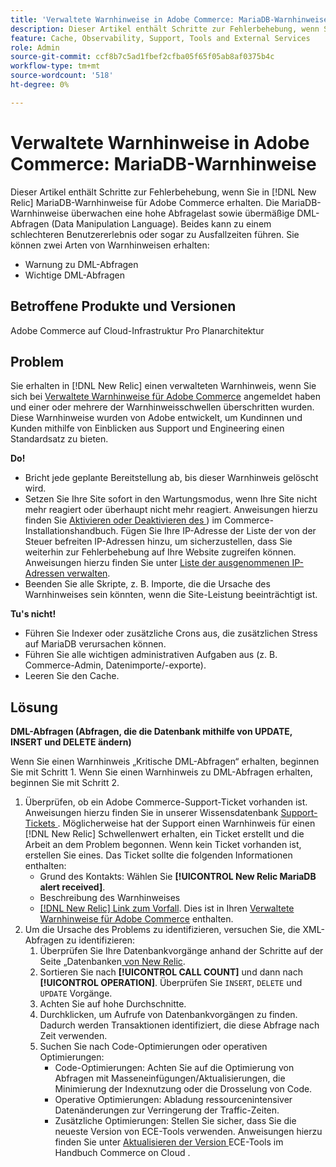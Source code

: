 ```yaml
---
title: 'Verwaltete Warnhinweise in Adobe Commerce: MariaDB-Warnhinweise'
description: Dieser Artikel enthält Schritte zur Fehlerbehebung, wenn Sie MariaDB-Warnhinweise für Adobe Commerce in [!DNL New Relic] erhalten. Die MariaDB-Warnhinweise überwachen eine hohe Abfragelast sowie übermäßige DML-Abfragen (Data Manipulation Language). Beides kann zu einem schlechteren Benutzererlebnis oder sogar zu Ausfallzeiten führen. Sie können zwei Arten von Warnhinweisen erhalten.
feature: Cache, Observability, Support, Tools and External Services
role: Admin
source-git-commit: ccf8b7c5ad1fbef2cfba05f65f05ab8af0375b4c
workflow-type: tm+mt
source-wordcount: '518'
ht-degree: 0%

---
```



# Verwaltete Warnhinweise in Adobe Commerce: MariaDB-Warnhinweise

Dieser Artikel enthält Schritte zur Fehlerbehebung, wenn Sie in [!DNL New Relic] MariaDB-Warnhinweise für Adobe Commerce erhalten. Die MariaDB-Warnhinweise überwachen eine hohe Abfragelast sowie übermäßige DML-Abfragen (Data Manipulation Language). Beides kann zu einem schlechteren Benutzererlebnis oder sogar zu Ausfallzeiten führen. Sie können zwei Arten von Warnhinweisen erhalten:

* Warnung zu DML-Abfragen
* Wichtige DML-Abfragen

## Betroffene Produkte und Versionen

Adobe Commerce auf Cloud-Infrastruktur Pro Planarchitektur

## Problem

Sie erhalten in [!DNL New Relic] einen verwalteten Warnhinweis, wenn Sie sich bei [Verwaltete Warnhinweise für Adobe Commerce](managed-alerts-for-magento-commerce.md) angemeldet haben und einer oder mehrere der Warnhinweisschwellen überschritten wurden. Diese Warnhinweise wurden von Adobe entwickelt, um Kundinnen und Kunden mithilfe von Einblicken aus Support und Engineering einen Standardsatz zu bieten.

**Do!**

* Bricht jede geplante Bereitstellung ab, bis dieser Warnhinweis gelöscht wird.
* Setzen Sie Ihre Site sofort in den Wartungsmodus, wenn Ihre Site nicht mehr reagiert oder überhaupt nicht mehr reagiert. Anweisungen hierzu finden Sie [Aktivieren oder Deaktivieren des ](https://experienceleague.adobe.com/en/docs/commerce-operations/installation-guide/tutorials/maintenance-mode)) im Commerce-Installationshandbuch. Fügen Sie Ihre IP-Adresse der Liste der von der Steuer befreiten IP-Adressen hinzu, um sicherzustellen, dass Sie weiterhin zur Fehlerbehebung auf Ihre Website zugreifen können. Anweisungen hierzu finden Sie unter [Liste der ausgenommenen IP-Adressen verwalten](https://experienceleague.adobe.com/en/docs/commerce-operations/installation-guide/tutorials/maintenance-mode#maintain-the-list-of-exempt-ip-addresses).
* Beenden Sie alle Skripte, z. B. Importe, die die Ursache des Warnhinweises sein könnten, wenn die Site-Leistung beeinträchtigt ist.

**Tu&#39;s nicht!**

* Führen Sie Indexer oder zusätzliche Crons aus, die zusätzlichen Stress auf MariaDB verursachen können.
* Führen Sie alle wichtigen administrativen Aufgaben aus (z. B. Commerce-Admin, Datenimporte/-exporte).
* Leeren Sie den Cache.

## Lösung

**DML-Abfragen (Abfragen, die die Datenbank mithilfe von UPDATE, INSERT und DELETE ändern)**

Wenn Sie einen Warnhinweis „Kritische DML-Abfragen“ erhalten, beginnen Sie mit Schritt 1. Wenn Sie einen Warnhinweis zu DML-Abfragen erhalten, beginnen Sie mit Schritt 2.

1. Überprüfen, ob ein Adobe Commerce-Support-Ticket vorhanden ist. Anweisungen hierzu finden Sie in unserer Wissensdatenbank [Support-Tickets ](https://experienceleague.adobe.com/en/docs/commerce-knowledge-base/kb/help-center-guide/magento-help-center-user-guide#track-support-case). Möglicherweise hat der Support einen Warnhinweis für einen [!DNL New Relic] Schwellenwert erhalten, ein Ticket erstellt und die Arbeit an dem Problem begonnen. Wenn kein Ticket vorhanden ist, erstellen Sie eines. Das Ticket sollte die folgenden Informationen enthalten:
   * Grund des Kontakts: Wählen Sie **[!UICONTROL New Relic MariaDB alert received]**.
   * Beschreibung des Warnhinweises
   * [[!DNL New Relic] Link zum Vorfall](https://docs.newrelic.com/docs/alerts-applied-intelligence/new-relic-alerts/alert-incidents/view-violation-event-details-incidents). Dies ist in Ihren [Verwaltete Warnhinweise für Adobe Commerce](managed-alerts-for-magento-commerce.md) enthalten.
1. Um die Ursache des Problems zu identifizieren, versuchen Sie, die XML-Abfragen zu identifizieren:
   1. Überprüfen Sie Ihre Datenbankvorgänge anhand der Schritte auf der Seite „Datenbanken[ von New Relic](https://docs.newrelic.com/docs/apm/apm-ui-pages/monitoring/databases-page-view-operations-throughput-response-time).
   1. Sortieren Sie nach **[!UICONTROL CALL COUNT]** und dann nach **[!UICONTROL OPERATION]**. Überprüfen Sie `INSERT`, `DELETE` und `UPDATE` Vorgänge.
   1. Achten Sie auf hohe Durchschnitte.
   1. Durchklicken, um Aufrufe von Datenbankvorgängen zu finden. Dadurch werden Transaktionen identifiziert, die diese Abfrage nach Zeit verwenden.
   1. Suchen Sie nach Code-Optimierungen oder operativen Optimierungen:
      * Code-Optimierungen: Achten Sie auf die Optimierung von Abfragen mit Masseneinfügungen/Aktualisierungen, die Minimierung der Indexnutzung oder die Drosselung von Code.
      * Operative Optimierungen: Abladung ressourcenintensiver Datenänderungen zur Verringerung der Traffic-Zeiten.
      * Zusätzliche Optimierungen: Stellen Sie sicher, dass Sie die neueste Version von ECE-Tools verwenden. Anweisungen hierzu finden Sie unter [Aktualisieren der Version ](https://experienceleague.adobe.com/en/docs/commerce-on-cloud/user-guide/dev-tools/ece-tools/update-package) ECE-Tools im Handbuch Commerce on Cloud .
